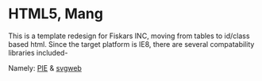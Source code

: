 HTML5, Mang
===========

This is a template redesign for Fiskars INC, moving from tables to id/class based html. Since the target platform is IE8, there are several compatability libraries included- 

Namely: [PIE](http://css3pie.com/) & [svgweb](https://code.google.com/p/svgweb/)